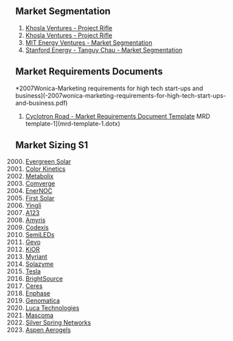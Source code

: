 

## Market Segmentation

  01. [Khosla Ventures - Project Rifle](01-khosla-ventures-project-rifle.ppt)
  02. [Khosla Ventures - Project Rifle](02-khosla-ventures-project-rifle.pdf)
  03. [MIT Energy Ventures - Market Segmentation](03-mit-energy-ventures-market-segmentation.pdf)
  04. [Stanford Energy - Tanguy Chau - Market Segmentation](04-stanford-energy-tanguy-chau-market-segmentation.pptx)

## Market Requirements Documents

 *2007Wonica-Marketing requirements for high tech start-ups and business](-2007wonica-marketing-requirements-for-high-tech-start-ups-and-business.pdf)
  01. [Cyclotron Road - Market Requirements Document Template](01-cyclotron-road-market-requirements-document-template.docx)
 MRD template-1](mrd-template-1.dotx)

## Market Sizing S1

  2000. [Evergreen Solar](2000-evergreen-solar.webloc)
  2004. [Color Kinetics](2004-color-kinetics.webloc)
  2006. [Metabolix](2006-metabolix.webloc)
  2007. [Comverge](2007-comverge.webloc)
  2007. [EnerNOC](2007-enernoc.webloc)
  2007. [First Solar](2007-first-solar.webloc)
  2007. [Yingli](2007-yingli.webloc)
  2010. [A123](2010-a123.webloc)
  2010. [Amyris](2010-amyris.webloc)
  2010. [Codexis](2010-codexis.webloc)
  2010. [SemiLEDs](2010-semileds.webloc)
  2011. [Gevo](2011-gevo.webloc)
  2011. [KiOR](2011-kior.webloc)
  2011. [Myriant](2011-myriant.webloc)
  2011. [Solazyme](2011-solazyme.webloc)
  2011. [Tesla](2011-tesla.webloc)
  2012. [BrightSource](2012-brightsource.webloc)
  2012. [Ceres](2012-ceres.webloc)
  2012. [Enphase](2012-enphase.webloc)
  2012. [Genomatica](2012-genomatica.webloc)
  2012. [Luca Technologies](2012-luca-technologies.webloc)
  2012. [Mascoma](2012-mascoma.webloc)
  2013. [Silver Spring Networks](2013-silver-spring-networks.webloc)
  2014. [Aspen Aerogels](2014-aspen-aerogels.webloc)

